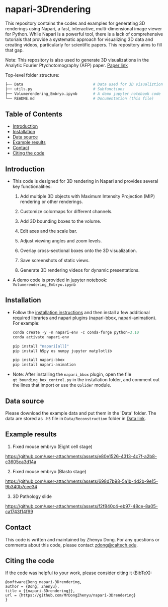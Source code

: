 # napari-3Drendering

This repository contains the codes and examples for generating 3D renderings using Napari, a fast, interactive, multi-dimensional image viewer for Python. While Napari is a powerful tool, there is a lack of comprehensive tutorials that provide a systematic approach for visualizing 3D data and creating videos, particularly for scientific papers. This repository aims to fill that gap.

Note: This repository is also used to generate 3D visualizations in the Analytic Fourier Ptychotomography (AFP) paper. [Paper link]() 


Top-level folder structure:

```bash
├── Data                               # Data used for 3D visualiztion
├── utils.py                           # Subfunctions
├── Volumerendering_Embryo.ipynb       # A demo jupyter notebook code
└── README.md                          # Documentation (this file)
```

## Table of Contents
- [Introduction](#introduction)
- [Installation](#installation)
- [Data source](#data-source)
- [Example results](#example-results)
- [Contact](#contact)
- [Citing the code](#citing-the-code)

## Introduction
* This code is designed for 3D rendering in Napari and provides several key functionalities:

    1. Add multiple 3D objects with Maximum Intensity Projection (MIP) rendering or other renderings.

    2. Customize colormaps for different channels.

    3. Add 3D bounding boxes to the volume.

    4. Edit axes and the scale bar.

    5. Adjust viewing angles and zoom levels.

    6. Overlay cross-sectional boxes onto the 3D visualization.

    7. Save screenshots of static views.

    8. Generate 3D rendering videos for dynamic presentations.

* A demo code is provided in jupyter notebook: `Volumerendering_Embryo.ipynb`

## Installation
* Follow the [installation instructions](https://napari.org/stable/tutorials/fundamentals/installation.html) and then install a few additional required libraries and napari plugins (napari-bbox, napari-animation). For example:
    ```Python
    conda create -y -n napari-env -c conda-forge python=3.10
    conda activate napari-env

    pip install "napari[all]"
    pip install h5py os numpy jupyter matplotlib

    pip install napari-bbox
    pip install napari-animation
    ```

* Note: After installing the `napari_bbox` plugin, open the file `qt_bounding_box_control.py` in the installation folder, and comment out the lines that import or use the `QSlider` module.

## Data source
Please download the example data and put them in the 'Data' folder. The data are stored as `.h5` file in `Data/Reconstruction` folder in [Data link](https://osf.io/f7tqa/).

## Example results
1. Fixed mouse embryo (Eight cell stage)


https://github.com/user-attachments/assets/e80e1526-4313-4c7f-a2b8-c3605ca3d14a


2. Fixed mouse embryo (Blasto stage)


https://github.com/user-attachments/assets/698d7b98-5a1b-4d2b-9e15-9b340b7cee34


3. 3D Pathology slide


https://github.com/user-attachments/assets/f2f840c4-eb97-48ce-8a05-ca1743f14f99



## Contact
This code is written and maintained by Zhenyu Dong. For any questions or comments about this code, please contact [zdong@caltech.edu](mailto:zdong@caltech.edu).

## Citing the code

If the code was helpful to your work, please consider citing it (BibTeX):
```
@software{Dong_napari-3Drendering,
author = {Dong, Zhenyu},
title = {{napari-3Drendering}},
url = {https://github.com/MrDongZhenyu/napari-3Drendering}
}
```
